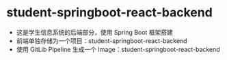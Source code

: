 # student-springboot-react-backend

- 这是学生信息系统的后端部分，使用 Spring Boot 框架搭建
- 前端单独存储为一个项目：student-springboot-react-backend
- 使用 GitLib Pipeline 生成一个 Image：student-springboot-react-backend